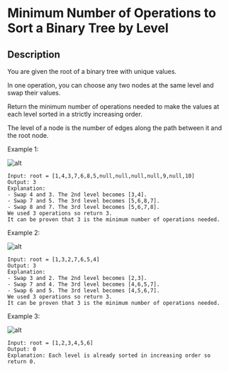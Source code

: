 # Minimum Number of Operations to Sort a Binary Tree by Level
## Description

You are given the root of a binary tree with unique values.

In one operation, you can choose any two nodes at the same level and swap their values.

Return the minimum number of operations needed to make the values at each level sorted in a strictly increasing order.

The level of a node is the number of edges along the path between it and the root node.

Example 1:

![alt](https://assets.leetcode.com/uploads/2022/09/18/image-20220918174006-2.png)
```
Input: root = [1,4,3,7,6,8,5,null,null,null,null,9,null,10]
Output: 3
Explanation:
- Swap 4 and 3. The 2nd level becomes [3,4].
- Swap 7 and 5. The 3rd level becomes [5,6,8,7].
- Swap 8 and 7. The 3rd level becomes [5,6,7,8].
We used 3 operations so return 3.
It can be proven that 3 is the minimum number of operations needed.
```

Example 2:

![alt](https://assets.leetcode.com/uploads/2022/09/18/image-20220918174026-3.png)
```
Input: root = [1,3,2,7,6,5,4]
Output: 3
Explanation:
- Swap 3 and 2. The 2nd level becomes [2,3].
- Swap 7 and 4. The 3rd level becomes [4,6,5,7].
- Swap 6 and 5. The 3rd level becomes [4,5,6,7].
We used 3 operations so return 3.
It can be proven that 3 is the minimum number of operations needed.
```

Example 3:

![alt](https://assets.leetcode.com/uploads/2022/09/18/image-20220918174052-4.png)
```
Input: root = [1,2,3,4,5,6]
Output: 0
Explanation: Each level is already sorted in increasing order so return 0.
```